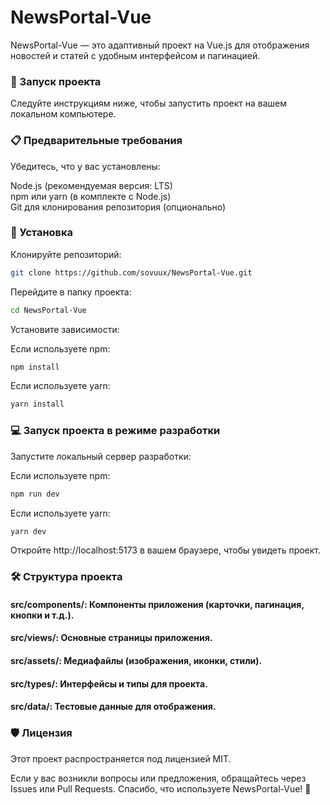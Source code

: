 # NewsPortal-Vue
 NewsPortal-Vue — это адаптивный проект на Vue.js для отображения новостей и статей с удобным интерфейсом и пагинацией.

### 🚀 Запуск проекта
Следуйте инструкциям ниже, чтобы запустить проект на вашем локальном компьютере.

### 📋 Предварительные требования
Убедитесь, что у вас установлены:

Node.js (рекомендуемая версия: LTS) <br />
npm или yarn (в комплекте с Node.js) <br />
Git для клонирования репозитория (опционально)
### 🔧 Установка
Клонируйте репозиторий:

```sh
git clone https://github.com/sovuux/NewsPortal-Vue.git
```
Перейдите в папку проекта:

```sh
cd NewsPortal-Vue
```
Установите зависимости:


Если используете npm:

```sh
npm install
```
Если используете yarn:
```sh
yarn install
```
### 💻 Запуск проекта в режиме разработки
Запустите локальный сервер разработки:

Если используете npm:
```sh
npm run dev
```
Если используете yarn:
```sh
yarn dev
```
Откройте http://localhost:5173 в вашем браузере, чтобы увидеть проект.


### 🛠️ Структура проекта
#### src/components/: Компоненты приложения (карточки, пагинация, кнопки и т.д.).
#### src/views/: Основные страницы приложения.
#### src/assets/: Медиафайлы (изображения, иконки, стили).
#### src/types/: Интерфейсы и типы для проекта.
#### src/data/: Тестовые данные для отображения.

### 🛡️ Лицензия
Этот проект распространяется под лицензией MIT.

Если у вас возникли вопросы или предложения, обращайтесь через Issues или Pull Requests. Спасибо, что используете NewsPortal-Vue! 🎉
